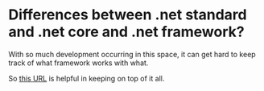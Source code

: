 # Differences between .net standard and .net core and .net framework?

With so much development occurring in this space, it can get hard to keep track of what framework works with what.

 So [this URL](https://github.com/dotnet/standard/blob/master/docs/versions.md) is helpful in keeping on top of it all.

